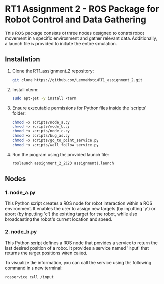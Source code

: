 # RT1 Assignment 2 - ROS Package for Robot Control and Data Gathering

This ROS package consists of three nodes designed to control robot movement in a specific environment and gather relevant data. Additionally, a launch file is provided to initiate the entire simulation.

## Installation

1. Clone the RT1_assignment_2 repository:

    ```bash
    git clone https://github.com/LemmaMoto/RT1_assignment_2.git
    ```

2. Install xterm:

    ```bash
    sudo apt-get -y install xterm
    ```

3. Ensure executable permissions for Python files inside the 'scripts' folder:

    ```bash
    chmod +x scripts/node_a.py
    chmod +x scripts/node_b.py
    chmod +x scripts/node_c.py
    chmod +x scripts/bug_as.py
    chmod +x scripts/go_to_point_service.py
    chmod +x scripts/wall_follow_service.py
    ```

4. Run the program using the provided launch file:

    ```bash
    roslaunch assignment_2_2023 assignment1.launch
    ```

## Nodes

### **1. node_a.py**

This Python script creates a ROS node for robot interaction within a ROS environment. It enables the user to assign new targets (by inputting 'y') or abort (by inputting 'c') the existing target for the robot, while also broadcasting the robot's current location and speed.

### **2. node_b.py**

This Python script defines a ROS node that provides a service to return the last desired position of a robot. It provides a service named 'input' that returns the target positions when called.

To visualize the information, you can call the service using the following command in a new terminal:

```bash
rosservice call /input
